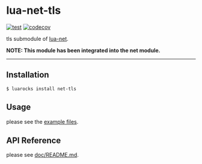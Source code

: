 # lua-net-tls

[![test](https://github.com/mah0x211/lua-net-tls/actions/workflows/test.yml/badge.svg)](https://github.com/mah0x211/lua-net-tls/actions/workflows/test.yml)
[![codecov](https://codecov.io/gh/mah0x211/lua-net-tls/branch/master/graph/badge.svg)](https://codecov.io/gh/mah0x211/lua-net-tls)

tls submodule of [lua-net](https://github.com/mah0x211/lua-net).

**NOTE: This module has been integrated into the net module.**

***


## Installation

```
$ luarocks install net-tls
```


## Usage

please see the [example files](example/).


## API Reference

please see [doc/README.md](doc/README.md).
